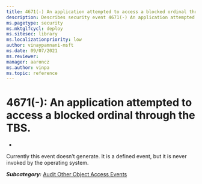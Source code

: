 ```yaml
---
title: 4671(-) An application attempted to access a blocked ordinal through the TBS. 
description: Describes security event 4671(-) An application attempted to access a blocked ordinal through the TBS.
ms.pagetype: security
ms.mktglfcycl: deploy
ms.sitesec: library
ms.localizationpriority: low
author: vinaypamnani-msft
ms.date: 09/07/2021
ms.reviewer: 
manager: aaroncz
ms.author: vinpa
ms.topic: reference
---
```


# 4671(-): An application attempted to access a blocked ordinal through the TBS.

*
Currently this event doesn’t generate. It is a defined event, but it is never invoked by the operating system.

***Subcategory:***&nbsp;[Audit Other Object Access Events](audit-other-object-access-events.md)

